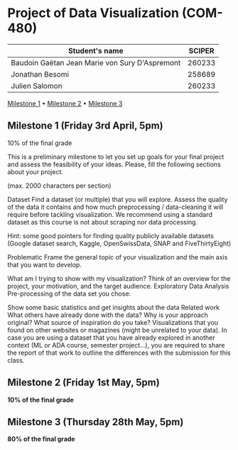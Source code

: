 # Project of Data Visualization (COM-480)

| Student's name | SCIPER |
| -------------- | ------ |
|Baudoin Gaëtan Jean Marie von Sury D'Aspremont|260233|
|Jonathan Besomi|258689 |
|Julien Salomon |260233 |

[Milestone 1](#milestone-1-friday-3rd-april-5pm) • [Milestone 2](#milestone-2-friday-1st-may-5pm) • [Milestone 3](#milestone-3-thursday-28th-may-5pm)

## Milestone 1 (Friday 3rd April, 5pm)

10% of the final grade

This is a preliminary milestone to let you set up goals for your final project and assess the feasibility of your ideas. Please, fill the following sections about your project.

(max. 2000 characters per section)

Dataset
Find a dataset (or multiple) that you will explore. Assess the quality of the data it contains and how much preprocessing / data-cleaning it will require before tackling visualization. We recommend using a standard dataset as this course is not about scraping nor data processing.

Hint: some good pointers for finding quality publicly available datasets (Google dataset search, Kaggle, OpenSwissData, SNAP and FiveThirtyEight)

Problematic
Frame the general topic of your visualization and the main axis that you want to develop.

What am I trying to show with my visualization?
Think of an overview for the project, your motivation, and the target audience.
Exploratory Data Analysis
Pre-processing of the data set you chose:

Show some basic statistics and get insights about the data
Related work
What others have already done with the data?
Why is your approach original?
What source of inspiration do you take? Visualizations that you found on other websites or magazines (might be unrelated to your data).
In case you are using a dataset that you have already explored in another context (ML or ADA course, semester project...), you are required to share the report of that work to outline the differences with the submission for this class.


## Milestone 2 (Friday 1st May, 5pm)

**10% of the final grade**




## Milestone 3 (Thursday 28th May, 5pm)

**80% of the final grade**
